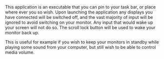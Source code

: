 This application is an executable that you can pin to your task bar, or place where ever you so wish. 
Upon launching the application any displays you have connected will be switched off, and the vast majority of input will be ignored to avoid switching on your monitor. 
Any input that would wake up your screen will not do so. The scroll lock button will be used to wake your monitor back up.

This is useful for example if you wish to keep your monitors in standby while playing some sound from your computer, but still wish to be able to control media volume. 